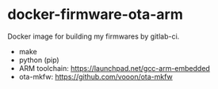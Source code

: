 docker-firmware-ota-arm
=======================

Docker image for building my firmwares by gitlab-ci.

- make
- python (pip)
- ARM toolchain: https://launchpad.net/gcc-arm-embedded
- ota-mkfw: https://github.com/vooon/ota-mkfw
